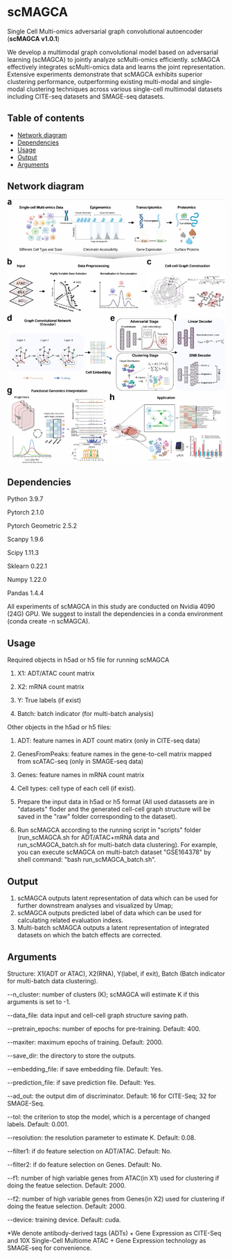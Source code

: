 # scMAGCA

Single Cell Multi-omics adversarial graph convolutional autoencoder (**scMAGCA v1.0.1**)

We develop a multimodal graph convolutional model based on adversarial learning (scMAGCA) to jointly analyze scMulti-omics efficiently. scMAGCA effectively integrates scMulti-omics data and learns the joint representation.  Extensive experiments demonstrate that scMAGCA exhibits superior clustering performance, outperforming existing multi-modal and single-modal clustering techniques across various single-cell multimodal datasets including CITE-seq datasets and SMAGE-seq datasets.

## Table of contents

- [Network diagram](#diagram)
- [Dependencies](#Dependencies)
- [Usage](#Usage)
- [Output](#Output)
- [Arguments](#Arguments)

## <a name="diagram">Network diagram</a>

![scMAGCA/network.png at main · zemingzhou30/scMAGCA](https://github.com/zemingzhou30/scMAGCA/blob/main/network.png?raw=true)

## <a name="Dependencies">Dependencies</a>

Python 3.9.7

Pytorch 2.1.0

Pytorch Geometric 2.5.2

Scanpy 1.9.6

Scipy 1.11.3

Sklearn 0.22.1

Numpy 1.22.0

Pandas 1.4.4

All experiments of scMAGCA in this study are conducted on Nvidia 4090 (24G) GPU. We suggest to install the dependencies in a conda environment (conda create -n scMAGCA).

## <a name="Dependencies">Usage</a>

Required objects in h5ad or h5 file for running scMAGCA

1. X1: ADT/ATAC count matrix

2. X2: mRNA count matrix

3. Y: True labels (if exist)

4. Batch: batch indicator (for multi-batch analysis)

Other objects in the h5ad or h5 files:

1. ADT: feature names in ADT count matirx (only in CITE-seq data)

2. GenesFromPeaks: feature names in the gene-to-cell matrix mapped from scATAC-seq (only in SMAGE-seq data)

3. Genes: feature names in mRNA count matrix

4. Cell types: cell type of each cell (if exist).



1. Prepare the input data in h5ad or h5 format (All used datassets are in "datasets" floder and the generated cell-cell graph structure will be saved in the "raw" folder corresponding to the dataset). 

2. Run scMAGCA according to the running script in "scripts" folder (run_scMAGCA.sh for ADT/ATAC+mRNA data and run_scMAGCA_batch.sh for multi-batch data clustering). For example, you can execute scMAGCA on multi-batch dataset "GSE164378"  by shell command: "bash run_scMAGCA_batch.sh".

## <a name="Dependencies">Output</a>

1. scMAGCA outputs latent representation of data which can be used for further downstream analyses and visualized by Umap; 
2. scMAGCA outputs predicted label of data which can be used for calculating related evaluation indexs.
3. Multi-batch scMAGCA outputs a latent representation of integrated datasets on which the batch effects are corrected. 

## <a name="Dependencies">Arguments</a>

Structure: X1(ADT or ATAC), X2(RNA), Y(label, if exit), Batch (Batch indicator for multi-batch data clustering).

--n_cluster: number of clusters (K); scMAGCA will estimate K if this arguments is set to -1.

--data_file: data input and cell-cell graph structure saving path.

--pretrain_epochs: number of epochs for pre-training. Default: 400.

--maxiter: maximum epochs of training. Default: 2000.

--save_dir: the directory to store the outputs. 

--embedding_file: if save embedding file. Default: Yes.

--prediction_file: if save prediction file. Default: Yes.

--ad_out: the output dim of discriminator. Default: 16 for CITE-Seq; 32 for SMAGE-Seq.

--tol: the criterion to stop the model, which is a percentage of changed labels. Default: 0.001.

--resolution: the resolution parameter to estimate K. Default: 0.08.

--filter1: if do feature selection on ADT/ATAC. Default: No.

--filter2: if do feature selection on Genes. Default: No.		

--f1: number of high variable genes from ATAC(in X1) used for clustering if doing the featue selection. Default: 2000.

--f2: number of high variable genes from Genes(in X2) used for clustering if doing the featue selection. Default: 2000.	

--device: training device. Default: cuda.

 *We denote  antibody-derived tags (ADTs) + Gene Expression as CITE-Seq and 10X Single-Cell Multiome ATAC + Gene Expression technology as SMAGE-seq for convenience. 
